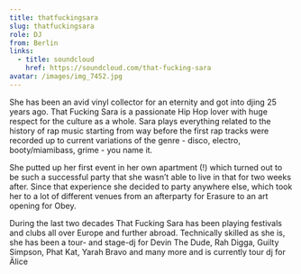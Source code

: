```yaml
---
title: thatfuckingsara
slug: thatfuckingsara
role: DJ
from: Berlin
links:
  - title: soundcloud
    href: https://soundcloud.com/that-fucking-sara
avatar: /images/img_7452.jpg
---
```

She has been an avid vinyl collector for an eternity and got into djing 25 years ago. That Fucking Sara is a passionate Hip Hop lover with huge respect for the culture as a whole. Sara plays everything related to the history of rap music starting from way before the first rap tracks were recorded up to current variations of the genre - disco, electro, booty/miamibass, grime - you name it.

She putted up her first event in her own apartment (!) which turned out to be such a successful party that she wasn’t able to live in that for two weeks after. Since that experience she decided to party anywhere else, which took her to a lot of different venues from an afterparty for Erasure to an art opening for Obey.

During the last two decades That Fucking Sara has been playing festivals and clubs all over Europe and further abroad. Technically skilled as she is, she has been a tour- and stage-dj for Devin The Dude, Rah Digga, Guilty Simpson, Phat Kat, Yarah Bravo and many more and is currently tour dj for Älice